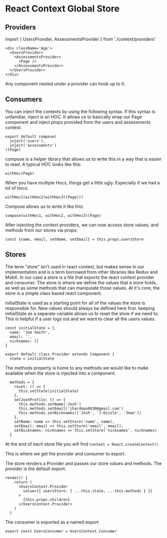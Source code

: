 # React Context Global Store

## Providers

import { UsersProvider, AssessmentsProvider } from './context/providers'

```
<div className='App'>
  <UsersProvider>
    <AssessmentsProvider>
      <Page />
    </AssessmentsProvider>
  </UsersProvider>
</div>
```

Any component nested under a provider can hook up to it.

## Consumers

You can inject the contexts by using the following syntax. If this syntax is unfamiliar, inject is an HOC. It allows us to basically wrap our Page component and inject props provided from the users and assessments context.

```
export default compose(
  inject('users'),
  inject('assessments')
)(Page)
```

compose is a helper library that allows us to write this in a way that is easier to read. A typical HOC looks like this:

`withHoc(Page)`

When you have multiple Hocs, things get a little ugly. Especially if we had a lot of hocs:

`withHoc1(withHoc2(withHoc3((Page)))`

Compose allows us to write it like this:

`compose(withHoc1, withHoc2, withHoc3)(Page)`

After injecting the context providers, we can now access store values, and methods from our stores via props:

`const {name, email, setName, setEmail} = this.props.usersStore`

## Stores

The term "store" isn't used in react context, but makes sense in our implementation and is a term borrowed from other libraries like Redux and MobX. In our case a store is a file that exports the react context provider and consumer. The store is where we define the values that a store holds, as well as some methods that can manipulate those values. At it's core, the store is a simple class based react component.

initialState is used as a starting point for all of the values the store is responsible for. New values should always be defined here first. keeping initialState as a separate variable allows us to reset the store if we need to. This is helpful if a user logs out and we want to clear all the users values.

```
const initialState = {
  name: 'Joe Smith',
  email: '',
  nicknames: []
}

export default class Provider extends Component {
  state = initialState
```

The methods property is home to any methods we would like to make available when the store is injected into a component.

```
  methods = {
    reset: () => {
      this.setState(initialState)
    },
    setJoshProfile: () => {
      this.methods.setName('Josh')
      this.methods.setEmail('jhardman0830@gmail.com')
      this.methods.setNicknames(['Josh', 'J-Dizzle', 'Jman'])
    },
    setName: name => this.setStore('name', name),
    setEmail: email => this.setStore('email', email),
    setNicknames: nicknames => this.setStore('nicknames', nicknames)
  }
```

At the end of each store file you will find
`Context = React.createContext()`

This is where we get the provider and consumer to export.

The store renders a Provider and passes our store values and methods. The provider is the default export.

```
render() {
    return (
      <UsersContext.Provider
        value={{ usersStore: { ...this.state, ...this.methods } }}
      >
        {this.props.children}
      </UsersContext.Provider>
    )
  }
```

The consumer is exported as a named export

`export const UsersConsumer = UsersContext.Consumer`
